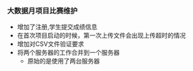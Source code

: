### 大数据月项目比赛维护
 *   增加了注册,学生提交成绩信息 
 *   在首次项目启动的时候，第一次上传文件会出现上传超时的情况
 *   增加对CSV文件验证要求
 *   将两个服务器的工作合并到一个服务器  
        * 原始的是使用了两台服务器

